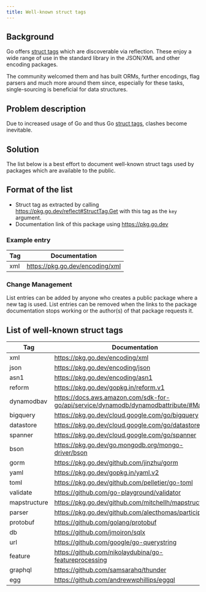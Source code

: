 ```yaml
---
title: Well-known struct tags
---
```


## Background

Go offers [struct tags](https://go.dev/ref/spec#Tag) which are discoverable via reflection. These enjoy a wide range of use in the standard library in the JSON/XML and other encoding packages.

The community welcomed them and has built ORMs, further encodings, flag parsers and much more around them since, especially for these tasks, single-sourcing is beneficial for data structures.

## Problem description
Due to increased usage of Go and thus Go [struct tags](https://go.dev/ref/spec#Tag), clashes become inevitable.

## Solution
The list below is a best effort to document well-known struct tags used by packages which are available to the public.

## Format of the list
* Struct tag as extracted by calling https://pkg.go.dev/reflect#StructTag.Get with this tag as the `key` argument.
* Documentation link of this package using https://pkg.go.dev

### Example entry
Tag | Documentation
----|-----
xml | https://pkg.go.dev/encoding/xml

### Change Management
List entries can be added by anyone who creates a public package where a new tag is used.
List entries can be removed when the links to the package documentation stops working or the author(s) of that package requests it.

## List of well-known struct tags
Tag       | Documentation
----------|---------------
xml       | https://pkg.go.dev/encoding/xml
json      | https://pkg.go.dev/encoding/json
asn1      | https://pkg.go.dev/encoding/asn1
reform    | https://pkg.go.dev/gopkg.in/reform.v1
dynamodbav | https://docs.aws.amazon.com/sdk-for-go/api/service/dynamodb/dynamodbattribute/#Marshal
bigquery  | https://pkg.go.dev/cloud.google.com/go/bigquery
datastore | https://pkg.go.dev/cloud.google.com/go/datastore
spanner   | https://pkg.go.dev/cloud.google.com/go/spanner
bson      | https://pkg.go.dev/go.mongodb.org/mongo-driver/bson
gorm      | https://pkg.go.dev/github.com/jinzhu/gorm
yaml      | https://pkg.go.dev/gopkg.in/yaml.v2
toml      | https://pkg.go.dev/github.com/pelletier/go-toml
validate  | https://github.com/go-playground/validator
mapstructure | https://pkg.go.dev/github.com/mitchellh/mapstructure
parser    | https://pkg.go.dev/github.com/alecthomas/participle
protobuf  | https://github.com/golang/protobuf
db        | https://github.com/jmoiron/sqlx
url       | https://github.com/google/go-querystring
feature   | https://github.com/nikolaydubina/go-featureprocessing
graphql   | https://github.com/samsarahq/thunder
egg       | https://github.com/andrewwphillips/eggql


